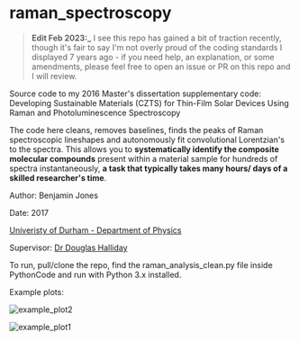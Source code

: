 # raman_spectroscopy

> **Edit Feb 2023:_**  I see this repo has gained a bit of traction recently, though it's fair to say I'm not overly proud of the coding standards I displayed 7 years ago - if you need help, an explanation, or some amendments, please feel free to open an issue or PR on this repo and I will review. 


Source code to my 2016 Master's dissertation supplementary code: Developing Sustainable Materials (CZTS) for Thin-Film Solar Devices Using Raman and Photoluminescence Spectroscopy

The code here cleans, removes baselines, finds the peaks of Raman spectroscopic lineshapes and autonomously fit convolutional Lorentzian's to the spectra. This allows you to **systematically identify the composite molecular compounds** present within a material sample for hundreds of spectra instantaneously, **a task that typically takes many hours/ days of a skilled researcher's time**. 

Author: Benjamin Jones

Date: 2017

[Univeristy of Durham - Department of Physics](https://www.dur.ac.uk/physics/)

Supervisor: [Dr Douglas Halliday](https://www.dur.ac.uk/physics/staff/profiles/?id=538)

To run, pull/clone the repo, find the raman_analysis_clean.py file inside PythonCode and run with Python 3.x installed. 

Example plots: 

![example_plot2](https://raw.githubusercontent.com/btjones-me/raman_spectroscopy/master/Raman%20Spectroscopy/ExamplePlots/figure_5.png)

![example_plot1](https://raw.githubusercontent.com/btjones-me/raman_spectroscopy/master/Raman%20Spectroscopy/ExamplePlots/averages488.png)
